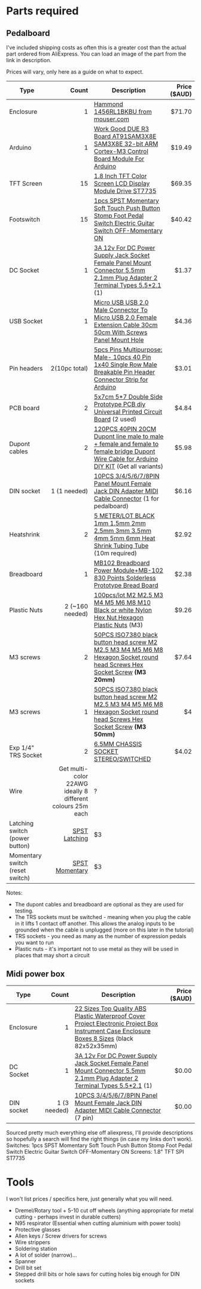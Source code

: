 # Parts required
## Pedalboard
I've included shipping costs as often this is a greater cost than the actual part ordered from AliExpress. You can load an image of the part from the link in description.

Prices will vary, only here as a guide on what to expect.

| Type                            |                                                      Count | Description                                                                                                                                            | Price ($AUD) |
| ------------------------------- | ---------------------------------------------------------: | ------------------------------------------------------------------------------------------------------------------------------------------------------ | -----------: |
| Enclosure                       |                                                          1 | [Hammond 1456RL1BKBU from mouser.com](hammond.png)                                                                                                     |       $71.70 |
| Arduino                         |                                                          1 | [Work Good DUE R3 Board AT91SAM3X8E SAM3X8E 32-bit ARM Cortex-M3 Control Board Module For Arduino](arduino_due.png)                                    |       $19.49 |
| TFT Screen                      |                                                         15 | [1.8 Inch TFT Color Screen LCD Display Module Drive ST7735](tft_screen.png)                                                                            |       $69.35 |
| Footswitch                      |                                                         15 | [1pcs SPST Momentary Soft Touch Push Button Stomp Foot Pedal Switch Electric Guitar Switch OFF-Momentary ON](footswitch.png)                           |       $40.42 |
| DC Socket                       |                                                          1 | [3A 12v For DC Power Supply Jack Socket Female Panel Mount Connector 5.5mm 2.1mm Plug Adapter 2 Terminal Types 5.5*2.1](dc_socket.png) (1)             |        $1.37 |
| USB Socket                      |                                                          1 | [Micro USB USB 2.0 Male Connector To Micro USB 2.0 Female Extension Cable 30cm 50cm With Screws Panel Mount Hole](usb_socket.png)                      |        $4.36 |
| Pin headers                     |                                              2(10pc total) | [5pcs Pins Multipurpose: Male- 10pcs 40 Pin 1x40 Single Row Male Breakable Pin Header Connector Strip for Arduino](pin_headers.png)                    |        $3.01 |
| PCB board                       |                                                          2 | [5x7cm 5*7 Double Side Prototype PCB diy Universal Printed Circuit Board](pcb_board.png) (2 used)                                                      |        $4.84 |
| Dupont cables                   |                                                          2 | [120PCS 40PIN 20CM Dupont line male to male + female and female to female bridge Dupont Wire Cable for Arduino DIY KIT](dupont.png) (Get all variants) |        $5.98 |
| DIN socket                      |                                               1 (1 needed) | [10PCS 3/4/5/6/7/8PIN Panel Mount Female Jack DIN Adapter MIDI Cable Connector](din_socket.png) (1 for pedalboard)                                     |        $6.16 |
| Heatshrink                      |                                                          2 | [5 METER/LOT BLACK 1mm 1.5mm 2mm 2.5mm 3mm 3.5mm 4mm 5mm 6mm Heat Shrink Tubing Tube](heatshrink.png) (10m required)                                   |        $2.92 |
| Breadboard                      |                                                          1 | [MB102 Breadboard Power Module+MB-102 830 Points Solderless Prototype Bread Board](breadboard.png)                                                     |        $2.38 |
| Plastic Nuts                    |                                            2 (~160 needed) | [100pcs/lot M2 M2.5 M3 M4 M5 M6 M8 M10 Black or white Nylon Hex Nut Hexagon Plastic Nuts](plastic_nut.png) (M3)                                        |        $9.26 |
| M3 screws                       |                                                          2 | [50PCS ISO7380 black button head screw M2 M2.5 M3 M4 M5 M6 M8 Hexagon Socket round head Screws Hex Socket Screw](screws.png) **(M3 20mm)**             |        $7.64 |
| M3 screws                       |                                                          1 | [50PCS ISO7380 black button head screw M2 M2.5 M3 M4 M5 M6 M8 Hexagon Socket round head Screws Hex Socket Screw](screws.png) **(M3 50mm)**             |           $4 |
| Exp 1/4" TRS Socket             |                                                          2 | [6.5MM CHASSIS SOCKET STEREO/SWITCHED](trs_socket.png)                                                                                                 |        $4.02 |
| Wire                            | Get multi-color 22AWG ideally 8 different colours 25m each | ?                                                                                                                                                      |
| Latching switch (power button)  |                       [SPST Latching](switch_latching.png) | $3                                                                                                                                                     |
| Momentary switch (reset switch) |                     [SPST Momentary](switch_momentary.png) | $3                                                                                                                                                     |

Notes:
* The dupont cables and breadboard are optional as they are used for testing.
* The TRS sockets must be switched - meaning when you plug the cable in it lifts 1 contact off another. This allows the analog inputs to be grounded when the cable is unplugged (more on this later in the tutorial)
* TRS sockets - you need as many as the number of expression pedals you want to run
* Plastic nuts - it's important not to use metal as they will be used in places that may short a circuit

## Midi power box
| Type       |        Count | Description                                                                                                                                                       | Price ($AUD) |
| ---------- | -----------: | ----------------------------------------------------------------------------------------------------------------------------------------------------------------- | -----------: |
| Enclosure  |            1 | [22 Sizes Top Quality ABS Plastic Waterproof Cover Project Electronic Project Box Instrument Case Enclosure Boxes 8 Sizes](enclosure_midi.png) (black 82x52x35mm) |              |
| DC Socket  |            1 | [3A 12v For DC Power Supply Jack Socket Female Panel Mount Connector 5.5mm 2.1mm Plug Adapter 2 Terminal Types 5.5*2.1](dc_socket.png) (1)                        |        $0.00 |
| DIN socket | 1 (3 needed) | [10PCS 3/4/5/6/7/8PIN Panel Mount Female Jack DIN Adapter MIDI Cable Connector](din_socket.png) (7 pin)                                                           |        $0.00 |

Sourced pretty much everything else off aliexpress, I'll provide descriptions so hopefully a search will find the right things (in case my links don't work).
Switches: 1pcs SPST Momentary Soft Touch Push Button Stomp Foot Pedal Switch Electric Guitar Switch OFF-Momentary ON
Screens: 1.8" TFT SPI ST7735

# Tools
I won't list prices / specifics here, just generally what you will need.

* Dremel/Rotary tool + 5-10 cut off wheels (anything appropriate for metal cutting - perhaps invest in durable cutters)
* N95 respirator (Essential when cutting aluminium with power tools) 
* Protective glasses
* Allen keys / Screw drivers for screws
* Wire strippers
* Soldering station
* A lot of solder (narrow)...
* Spanner
* Drill bit set
* Stepped drill bits or hole saws for cutting holes big enough for DIN sockets